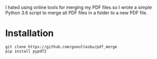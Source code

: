 I hated using online tools for merging my PDF files so I wrote a simple Python 3.6 script to merge all PDF files in a folder to a new PDF file.

# Installation
```
git clone https://github.com/gonultasbu/pdf_merge 
pip install pypdf2

```
